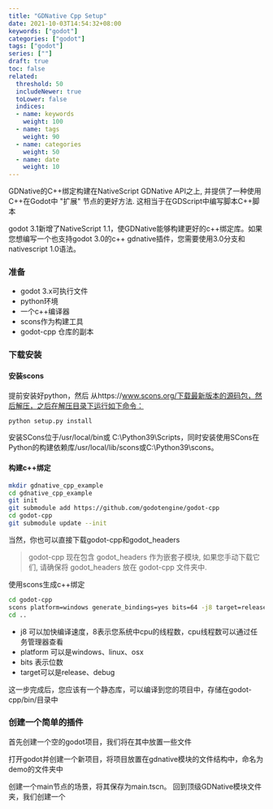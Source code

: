 ```yaml
---
title: "GDNative Cpp Setup"
date: 2021-10-03T14:54:32+08:00
keywords: ["godot"]
categories: ["godot"]
tags: ["godot"]
series: [""]
draft: true
toc: false
related:
  threshold: 50
  includeNewer: true
  toLower: false
  indices:
  - name: keywords
    weight: 100
  - name: tags
    weight: 90
  - name: categories
    weight: 50
  - name: date
    weight: 10
---
```


GDNative的C++绑定构建在NativeScript GDNative API之上, 并提供了一种使用C++在Godot中 "扩展" 节点的更好方法. 这相当于在GDScript中编写脚本C++脚本

godot 3.1新增了NativeScript 1.1，使GDNative能够构建更好的c++绑定库。如果您想编写一个也支持godot 3.0的c++ gdnative插件，您需要使用3.0分支和nativescript 1.0语法。

### 准备
- godot 3.x可执行文件
- python环境
- 一个c++编译器
- scons作为构建工具
- godot-cpp 仓库的副本

### 下载安装
#### 安装scons
提前安装好python，然后
从https://www.scons.org/下载最新版本的源码包，然后解压，之后在解压目录下运行如下命令：
```sh
python setup.py install
```
安装SCons位于/usr/local/bin或 C:\Python39\Scripts，同时安装使用SCons在Python的构建依赖库/usr/local/lib/scons或C:\Python39\scons。


#### 构建c++绑定
```sh
mkdir gdnative_cpp_example
cd gdnative_cpp_example
git init
git submodule add https://github.com/godotengine/godot-cpp
cd godot-cpp
git submodule update --init
```
当然，你也可以直接下载godot-cpp和godot_headers
> godot-cpp 现在包含 godot_headers 作为嵌套子模块, 如果您手动下载它们, 请确保将 godot_headers 放在 godot-cpp 文件夹中.

使用scons生成c++绑定
```sh
cd godot-cpp
scons platform=windows generate_bindings=yes bits=64 -j8 target=release
cd ..
```
- j8 可以加快编译速度，8表示您系统中cpu的线程数，cpu线程数可以通过任务管理器查看
- platform 可以是windows、linux、osx
- bits 表示位数
- target可以是release、debug

这一步完成后，您应该有一个静态库，可以编译到您的项目中，存储在godot-cpp/bin/目录中

### 创建一个简单的插件
首先创建一个空的godot项目，我们将在其中放置一些文件

打开godot并创建一个新项目，将项目放置在gdnative模块的文件结构中，命名为demo的文件夹中

创建一个main节点的场景，将其保存为main.tscn。
回到顶级GDNative模块文件夹，我们创建一个







